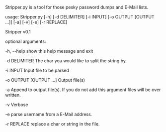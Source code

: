 Stripper.py is a tool for those pesky password dumps and E-Mail lists.

usage: Stripper.py [-h] [-d DELIMITER] [-i INPUT] [-o OUTPUT [OUTPUT ...]] [-a] [-v] [-e] [-r REPLACE]

Stripper v0.1

optional arguments:

  -h, --help                          show this help message and exit
  
  -d DELIMITER                        The char you would like to split the string by.
  
  -i INPUT                            Input file to be parsed
  
  -o OUTPUT [OUTPUT ...]              Output file(s)
  
  -a                                  Append to output file(s). If you do not add this argument files will be over written.
  
  -v                                  Verbose
  
  -e                                  parse username from a E-Mail address.
  
  -r REPLACE                          replace a char or string in the file.

